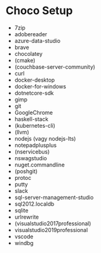 # Choco Setup

* 7zip
* adobereader
* azure-data-studio
* brave
* chocolatey
* (cmake)
* (couchbase-server-community)
* curl
* docker-desktop
* docker-for-windows
* dotnetcore-sdk
* gimp
* git
* GoogleChrome
* haskell-stack
* (kubernetes-cli)
* (llvm)
* nodejs (vagy nodejs-lts)
* notepadplusplus
* (nservicebus)
* nswagstudio
* nuget.commandline
* (poshgit)
* protoc
* putty
* slack
* sql-server-management-studio
* sql2012.localdb
* sqlite
* urlrewrite
* (visualstudio2017professional)
* visualstudio2019professional
* vscode
* windbg
